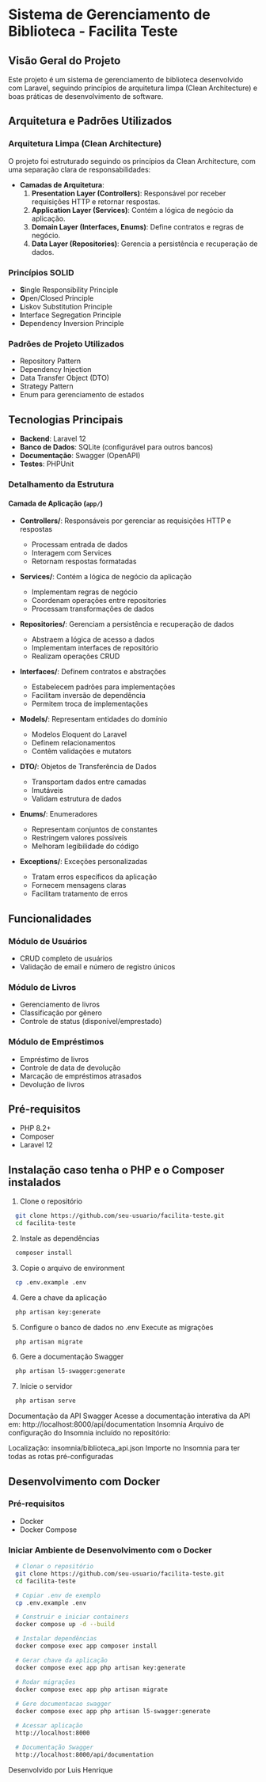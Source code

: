 # Sistema de Gerenciamento de Biblioteca - Facilita Teste

## Visão Geral do Projeto

Este projeto é um sistema de gerenciamento de biblioteca desenvolvido com Laravel, seguindo princípios de arquitetura limpa (Clean Architecture) e boas práticas de desenvolvimento de software.

## Arquitetura e Padrões Utilizados

### Arquitetura Limpa (Clean Architecture)
O projeto foi estruturado seguindo os princípios da Clean Architecture, com uma separação clara de responsabilidades:

- **Camadas de Arquitetura**:
    1. **Presentation Layer (Controllers)**: Responsável por receber requisições HTTP e retornar respostas.
    2. **Application Layer (Services)**: Contém a lógica de negócio da aplicação.
    3. **Domain Layer (Interfaces, Enums)**: Define contratos e regras de negócio.
    4. **Data Layer (Repositories)**: Gerencia a persistência e recuperação de dados.

### Princípios SOLID
- **S**ingle Responsibility Principle
- **O**pen/Closed Principle
- **L**iskov Substitution Principle
- **I**nterface Segregation Principle
- **D**ependency Inversion Principle

### Padrões de Projeto Utilizados
- Repository Pattern
- Dependency Injection
- Data Transfer Object (DTO)
- Strategy Pattern
- Enum para gerenciamento de estados

## Tecnologias Principais
- **Backend**: Laravel 12
- **Banco de Dados**: SQLite (configurável para outros bancos)
- **Documentação**: Swagger (OpenAPI)
- **Testes**: PHPUnit

### Detalhamento da Estrutura

#### Camada de Aplicação (`app/`)

- **Controllers/**: Responsáveis por gerenciar as requisições HTTP e respostas
    - Processam entrada de dados
    - Interagem com Services
    - Retornam respostas formatadas

- **Services/**: Contém a lógica de negócio da aplicação
    - Implementam regras de negócio
    - Coordenam operações entre repositories
    - Processam transformações de dados

- **Repositories/**: Gerenciam a persistência e recuperação de dados
    - Abstraem a lógica de acesso a dados
    - Implementam interfaces de repositório
    - Realizam operações CRUD

- **Interfaces/**: Definem contratos e abstrações
    - Estabelecem padrões para implementações
    - Facilitam inversão de dependência
    - Permitem troca de implementações

- **Models/**: Representam entidades do domínio
    - Modelos Eloquent do Laravel
    - Definem relacionamentos
    - Contêm validações e mutators

- **DTO/**: Objetos de Transferência de Dados
    - Transportam dados entre camadas
    - Imutáveis
    - Validam estrutura de dados

- **Enums/**: Enumeradores
    - Representam conjuntos de constantes
    - Restringem valores possíveis
    - Melhoram legibilidade do código

- **Exceptions/**: Exceções personalizadas
    - Tratam erros específicos da aplicação
    - Fornecem mensagens claras
    - Facilitam tratamento de erros

## Funcionalidades

### Módulo de Usuários
- CRUD completo de usuários
- Validação de email e número de registro únicos

### Módulo de Livros
- Gerenciamento de livros
- Classificação por gênero
- Controle de status (disponível/emprestado)

### Módulo de Empréstimos
- Empréstimo de livros
- Controle de data de devolução
- Marcação de empréstimos atrasados
- Devolução de livros

## Pré-requisitos
- PHP 8.2+
- Composer
- Laravel 12

## Instalação caso tenha o PHP e o Composer instalados

1. Clone o repositório
```bash
  git clone https://github.com/seu-usuario/facilita-teste.git
  cd facilita-teste
```

2. Instale as dependências
```bash
  composer install
```
3. Copie o arquivo de environment

```bash
  cp .env.example .env
```

4. Gere a chave da aplicação

```bash
  php artisan key:generate
```

5. Configure o banco de dados no .env
Execute as migrações

```bash
  php artisan migrate
```

6. Gere a documentação Swagger
```bash
  php artisan l5-swagger:generate
```

7. Inicie o servidor
```bash
  php artisan serve
```
Documentação da API
Swagger
Acesse a documentação interativa da API em:
http://localhost:8000/api/documentation
Insomnia
Arquivo de configuração do Insomnia incluído no repositório:

Localização: insomnia/biblioteca_api.json
Importe no Insomnia para ter todas as rotas pré-configuradas

## Desenvolvimento com Docker

### Pré-requisitos
- Docker
- Docker Compose

### Iniciar Ambiente de Desenvolvimento com o Docker
```bash
  # Clonar o repositório
  git clone https://github.com/seu-usuario/facilita-teste.git
  cd facilita-teste

  # Copiar .env de exemplo
  cp .env.example .env

  # Construir e iniciar containers
  docker compose up -d --build

  # Instalar dependências
  docker compose exec app composer install

  # Gerar chave da aplicação
  docker compose exec app php artisan key:generate

  # Rodar migrações
  docker compose exec app php artisan migrate
  
  # Gere documentacao swagger
  docker compose exec app php artisan l5-swagger:generate

  # Acessar aplicação
  http://localhost:8000

  # Documentação Swagger
  http://localhost:8000/api/documentation
```

Desenvolvido por Luis Henrique
